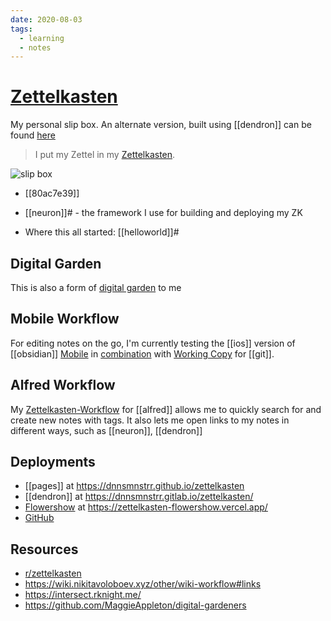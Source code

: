 ```yaml
---
date: 2020-08-03
tags:
  - learning
  - notes
---
```


# [Zettelkasten](https://de.wikipedia.org/wiki/Zettelkasten)

My personal slip box. An alternate version, built using [[dendron]] can be found [here](https://dnnsmnstrr.gitlab.io/zettelkasten)

> I put my Zettel in my [Zettelkasten](https://zettelkasten.de/).

![slip box](https://media4.giphy.com/media/ge91zAgmwUqLMqiH2c/giphy.gif?cid=e1bb72ffpcvcbkvqi068930dca8vu10rmrvlh9eilyijdryy&rid=giphy.gif)

- [[80ac7e39]]

- [[neuron]]# - the framework I use for building and deploying my ZK

- Where this all started: [[helloworld]]#

## Digital Garden
This is also a form of [digital garden](https://joelhooks.com/digital-garden) to me


## Mobile Workflow
For editing notes on the go, I'm currently testing the [[ios]] version of [[obsidian]] [Mobile](https://obsidian.md/mobile) in [combination](https://help.obsidian.md/Obsidian/iOS+app) with [Working Copy](https://apps.apple.com/de/app/working-copy-git-client/id896694807?l=en) for [[git]].

## Alfred Workflow
My [Zettelkasten-Workflow](https://github.com/dnnsmnstrr/alfred-zettelkasten) for [[alfred]] allows me to quickly search for and create new notes with tags. It also lets me open links to my notes in different ways, such as [[neuron]], [[dendron]]

## Deployments
- [[pages]] at https://dnnsmnstrr.github.io/zettelkasten
- [[dendron]] at https://dnnsmnstrr.gitlab.io/zettelkasten/
- [Flowershow](https://flowershow.app/) at https://zettelkasten-flowershow.vercel.app/
- [GitHub](https://github.com/dnnsmnstrr/zettelkasten)

## Resources
- [r/zettelkasten](https://zk.zettel.page/)
- https://wiki.nikitavoloboev.xyz/other/wiki-workflow#links
- https://intersect.rknight.me/
- https://github.com/MaggieAppleton/digital-gardeners
